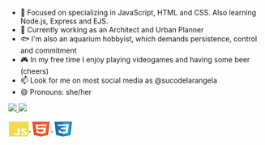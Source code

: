 <!-- ### Hi there, folks 👋 -->

- 🌱 Focused on specializing in JavaScript, HTML and CSS. Also learning Node.js, Express and EJS.
- 🔭 Currently working as an Architect and Urban Planner
- 🐟 I'm also an aquarium hobbyist, which demands persistence, control and commitment
- 🎮 In my free time I enjoy playing videogames and having some beer (cheers)
- 📫 Look for me on most social media as @sucodelarangela
- 😄 Pronouns: she/her
<!-- - 👯 I’m looking to collaborate on ...
- 🤔 I’m looking for help with ...
- 💬 Ask me about ... 
- ⚡ Fun fact: ... -->

<div>
  <a href="https://www.linkedin.com/in/angela-caldas/">
  <img height="150em" src="https://github-readme-stats.vercel.app/api?username=sucodelarangela&show_icons=true&theme=outrun&include_all_commits=true&count_private=true"/>
  <img height="150em" src="https://github-readme-stats.vercel.app/api/top-langs/?username=sucodelarangela&layout=compact&langs_count=16&theme=outrun"/>
</div>
  
<div style="display: inline_block"><br>
  <img align="center" alt="Rafa-Js" height="30" width="40" src="https://raw.githubusercontent.com/devicons/devicon/master/icons/javascript/javascript-plain.svg">
  <img align="center" alt="Rafa-HTML" height="30" width="40" src="https://raw.githubusercontent.com/devicons/devicon/master/icons/html5/html5-original.svg">
  <img align="center" alt="Rafa-CSS" height="30" width="40" src="https://raw.githubusercontent.com/devicons/devicon/master/icons/css3/css3-original.svg">
  <!--<img align="right" alt="Rafa-gif" height="120" src="https://www.pinclipart.com/picdir/big/294-2949283_orange-citrus-pixelated-pixelart-freetouse-clipart.png">-->
</div>
  
<!-- 
  ##
 
<div>
  <a href="https://twitter.com/sucodelarangela" target="_blank"><img src="https://img.shields.io/badge/Twitter-1DA1F2?style=for-the-badge&logo=twitter&logoColor=white" target="_blank"></a>
  <a href="https://www.youtube.com/AngelaCaldas" target="_blank"><img src="https://img.shields.io/badge/YouTube-FF0000?style=for-the-badge&logo=youtube&logoColor=white" target="_blank"></a>
  <a href="https://instagram.com/sucodelarangela" target="_blank"><img src="https://img.shields.io/badge/-Instagram-%23E4405F?style=for-the-badge&logo=instagram&logoColor=white" target="_blank"></a>
  <a href = "mailto:aes.caldas@gmail.com"><img src="https://img.shields.io/badge/Gmail-D14836?style=for-the-badge&logo=gmail&logoColor=white" target="_blank"></a>
  <a href="https://www.linkedin.com/in/angela-caldas/" target="_blank"><img src="https://img.shields.io/badge/-LinkedIn-%230077B5?style=for-the-badge&logo=linkedin&logoColor=white" target="_blank"></a>   
</div>
  
![Snake animation](https://github.com/sucodelarangela/sucodelarangela/blob/output/github-contribution-grid-snake.svg)
  
</div>
-->
